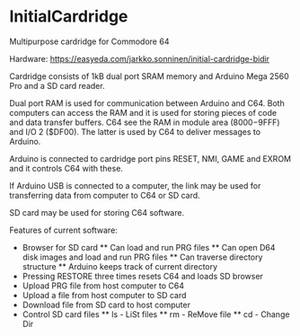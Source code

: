# InitialCardridge
Multipurpose cardridge for Commodore 64

Hardware: https://easyeda.com/jarkko.sonninen/initial-cardridge-bidir

Cardridge consists of 1kB dual port SRAM memory and Arduino Mega 2560 Pro and a SD card reader.

Dual port RAM is used for communication between Arduino and C64. Both computers can access the RAM and it is used for storing pieces of code and data transfer buffers. C64 see the RAM in module area ($8000-$9FFF) and I/O 2 ($DF00). The latter is used by C64 to deliver messages to Arduino.

Arduino is connected to cardridge port pins RESET, NMI, GAME and EXROM and it controls C64 with these.

If Arduino USB is connected to a computer, the link may be used for transferring data from computer to C64 or SD card.

SD card may be used for storing C64 software.

Features of current software:
 * Browser for SD card
 ** Can load and run PRG files
 ** Can open D64 disk images and load and run PRG files
 ** Can traverse directory structure
 ** Arduino keeps track of current directory
 * Pressing RESTORE three times resets C64 and loads SD browser
 * Upload PRG file from host computer to C64
 * Upload a file from host computer to SD card
 * Download file from SD card to host computer
 * Control SD card files
 ** ls - LiSt files
 ** rm - ReMove file
 ** cd - Change Dir
 
